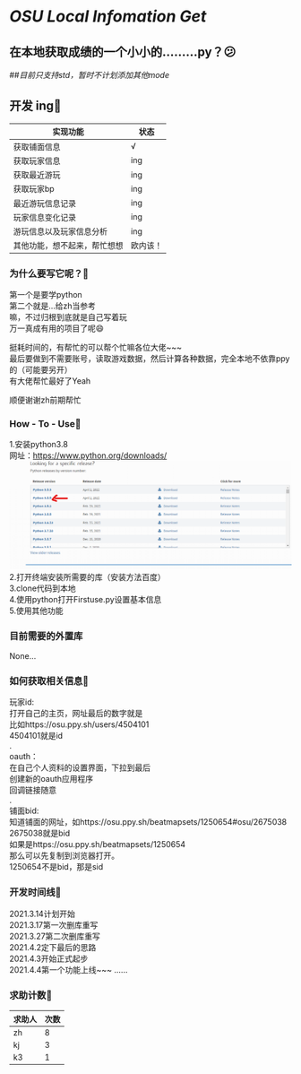 # **_OSU Local Infomation Get_**

## 在本地获取成绩的一个小小的.........py？😕 

##_目前只支持std，暂时不计划添加其他mode_

## 开发 ing🚀️ 

| 实现功能 | 状态 |
| --- | --- |
| 获取铺面信息|√|
| 获取玩家信息|ing  |
|获取最近游玩|ing|
|获取玩家bp|ing|
|最近游玩信息记录|ing|
|玩家信息变化记录|ing|
游玩信息以及玩家信息分析|ing|
|其他功能，想不起来，帮忙想想|欧内该！|

### 为什么要写它呢？🚀️ 

第一个是要学python  
第二个就是...给zh当参考  
嘛，不过归根到底就是自己写着玩  
万一真成有用的项目了呢😄   

挺耗时间的，有帮忙的可以帮个忙嘛各位大佬~~~  
最后要做到不需要账号，读取游戏数据，然后计算各种数据，完全本地不依靠ppy的（可能要另开）  
有大佬帮忙最好了Yeah  

顺便谢谢zh前期帮忙

### How - To - Use🚀️ 

1.安装python3.8   
网址：https://www.python.org/downloads/
![img_1.png](img_1.png)
2.打开终端安装所需要的库（安装方法百度）  
3.clone代码到本地  
4.使用python打开Firstuse.py设置基本信息  
5.使用其他功能  

### 目前需要的外置库
None...

### 如何获取相关信息🚀️ 
 
玩家id:  
打开自己的主页，网址最后的数字就是  
比如https://osu.ppy.sh/users/4504101  
4504101就是id  
.    
oauth：   
在自己个人资料的设置界面，下拉到最后  
创建新的oauth应用程序  
回调链接随意  
.  
铺面bid:  
知道铺面的网址，如https://osu.ppy.sh/beatmapsets/1250654#osu/2675038  
2675038就是bid  
如果是https://osu.ppy.sh/beatmapsets/1250654  
那么可以先复制到浏览器打开。  
1250654不是bid，那是sid  

### 开发时间线🚀️ 

2021.3.14计划开始  
2021.3.17第一次删库重写  
2021.3.27第二次删库重写  
2021.4.2定下最后的思路  
2021.4.3开始正式起步  
2021.4.4第一个功能上线~~~
......

### 求助计数🚀️

|求助人|次数|
|---|---|
|zh|8|
|kj|3|
|k3|1|
